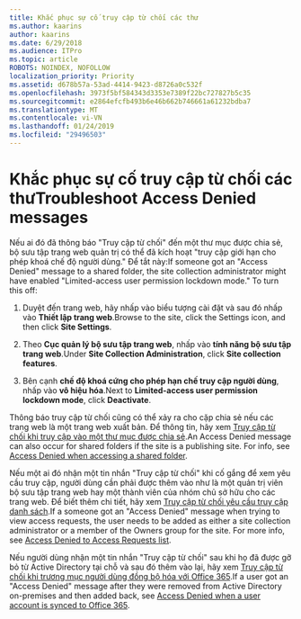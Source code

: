 ```yaml
---
title: Khắc phục sự cố truy cập từ chối các thư
ms.author: kaarins
author: kaarins
ms.date: 6/29/2018
ms.audience: ITPro
ms.topic: article
ROBOTS: NOINDEX, NOFOLLOW
localization_priority: Priority
ms.assetid: d678b57a-53ad-4414-9423-d8726a0c532f
ms.openlocfilehash: 3973f5bf584343d3353e7389f22bc727827b5c35
ms.sourcegitcommit: e2864efcfb493b6e46b662b746661a61232bdba7
ms.translationtype: MT
ms.contentlocale: vi-VN
ms.lasthandoff: 01/24/2019
ms.locfileid: "29496503"
---
```

# <a name="troubleshoot-access-denied-messages"></a><span data-ttu-id="b8d8f-102">Khắc phục sự cố truy cập từ chối các thư</span><span class="sxs-lookup"><span data-stu-id="b8d8f-102">Troubleshoot Access Denied messages</span></span>

<span data-ttu-id="b8d8f-p101">Nếu ai đó đã thông báo "Truy cập từ chối" đến một thư mục được chia sẻ, bộ sưu tập trang web quản trị có thể đã kích hoạt "truy cập giới hạn cho phép khoá chế độ người dùng." Để tắt này:</span><span class="sxs-lookup"><span data-stu-id="b8d8f-p101">If someone got an "Access Denied" message to a shared folder, the site collection administrator might have enabled "Limited-access user permission lockdown mode." To turn this off:</span></span> 
  
1. <span data-ttu-id="b8d8f-105">Duyệt đến trang web, hãy nhấp vào biểu tượng cài đặt và sau đó nhấp vào **Thiết lập trang web**.</span><span class="sxs-lookup"><span data-stu-id="b8d8f-105">Browse to the site, click the Settings icon, and then click **Site Settings**.</span></span>
    
2. <span data-ttu-id="b8d8f-106">Theo **Cục quản lý bộ sưu tập trang web**, nhấp vào **tính năng bộ sưu tập trang web**.</span><span class="sxs-lookup"><span data-stu-id="b8d8f-106">Under **Site Collection Administration**, click **Site collection features**.</span></span>
    
3. <span data-ttu-id="b8d8f-107">Bên cạnh **chế độ khoá cứng cho phép hạn chế truy cập người dùng**, nhấp vào **vô hiệu hóa**.</span><span class="sxs-lookup"><span data-stu-id="b8d8f-107">Next to **Limited-access user permission lockdown mode**, click **Deactivate**.</span></span>
    
<span data-ttu-id="b8d8f-p102">Thông báo truy cập từ chối cũng có thể xảy ra cho cặp chia sẻ nếu các trang web là một trang web xuất bản. Để thông tin, hãy xem [Truy cập từ chối khi truy cập vào một thư mục được chia sẻ](https://go.microsoft.com/fwlink/?linkid=2004317).</span><span class="sxs-lookup"><span data-stu-id="b8d8f-p102">An Access Denied message can also occur for shared folders if the site is a publishing site. For info, see [Access Denied when accessing a shared folder](https://go.microsoft.com/fwlink/?linkid=2004317).</span></span>
  
<span data-ttu-id="b8d8f-p103">Nếu một ai đó nhận một tin nhắn "Truy cập từ chối" khi cố gắng để xem yêu cầu truy cập, người dùng cần phải được thêm vào như là một quản trị viên bộ sưu tập trang web hay một thành viên của nhóm chủ sở hữu cho các trang web. Để biết thêm chi tiết, hãy xem [Truy cập từ chối yêu cầu truy cập danh sách](https://go.microsoft.com/fwlink/?linkid=2004220).</span><span class="sxs-lookup"><span data-stu-id="b8d8f-p103">If a someone got an "Access Denied" message when trying to view access requests, the user needs to be added as either a site collection administrator or a member of the Owners group for the site. For more info, see [Access Denied to Access Requests list](https://go.microsoft.com/fwlink/?linkid=2004220).</span></span>
  
<span data-ttu-id="b8d8f-112">Nếu người dùng nhận một tin nhắn "Truy cập từ chối" sau khi họ đã được gỡ bỏ từ Active Directory tại chỗ và sau đó thêm vào lại, hãy xem [Truy cập từ chối khi trương mục người dùng đồng bộ hóa với Office 365](https://go.microsoft.com/fwlink/?linkid=2004318).</span><span class="sxs-lookup"><span data-stu-id="b8d8f-112">If a user got an "Access Denied" message after they were removed from Active Directory on-premises and then added back, see [Access Denied when a user account is synced to Office 365](https://go.microsoft.com/fwlink/?linkid=2004318).</span></span>
  

